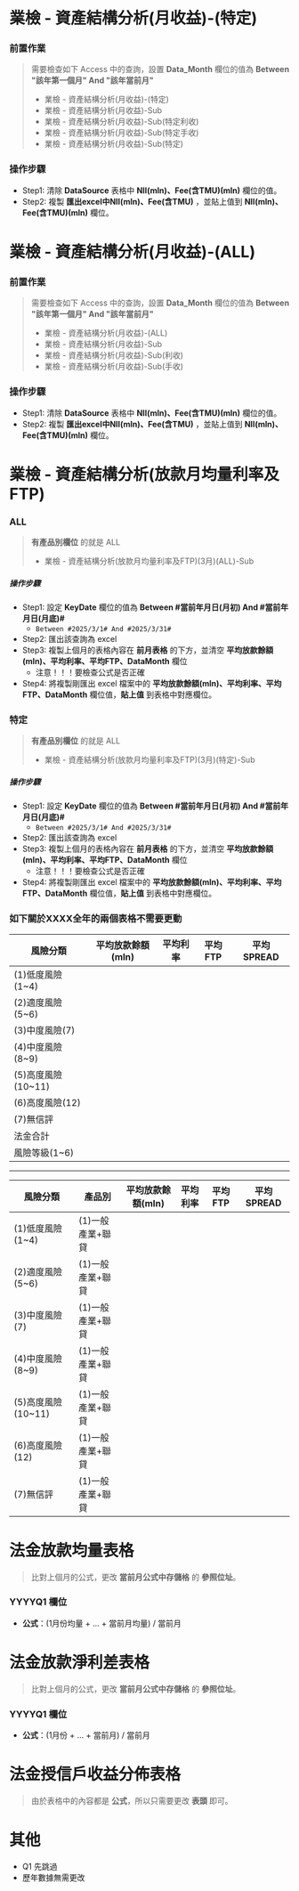 # 業檢 - 資產結構分析(月收益)-(特定)
### 前置作業
> 需要檢查如下 Access 中的查詢，設置 **Data_Month** 欄位的值為 **Between "該年第一個月" And "該年當前月"**
> - 業檢 - 資產結構分析(月收益)-(特定)
> - 業檢 - 資產結構分析(月收益)-Sub
> - 業檢 - 資產結構分析(月收益)-Sub(特定利收)
> - 業檢 - 資產結構分析(月收益)-Sub(特定手收)
> - 業檢 - 資產結構分析(月收益)-Sub(特定)

### 操作步驟
- Step1: 清除 **DataSource** 表格中 **NII(mln)、Fee(含TMU)(mln)** 欄位的值。
- Step2: 複製 **匯出excel中NII(mln)、Fee(含TMU)** ，並貼上值到 **NII(mln)、Fee(含TMU)(mln)** 欄位。

# 業檢 - 資產結構分析(月收益)-(ALL)
### 前置作業
> 需要檢查如下 Access 中的查詢，設置 **Data_Month** 欄位的值為 **Between "該年第一個月" And "該年當前月"**
> - 業檢 - 資產結構分析(月收益)-(ALL)
> - 業檢 - 資產結構分析(月收益)-Sub
> - 業檢 - 資產結構分析(月收益)-Sub(利收)
> - 業檢 - 資產結構分析(月收益)-Sub(手收)

### 操作步驟
- Step1: 清除 **DataSource** 表格中 **NII(mln)、Fee(含TMU)(mln)** 欄位的值。
- Step2: 複製 **匯出excel中NII(mln)、Fee(含TMU)** ，並貼上值到 **NII(mln)、Fee(含TMU)(mln)** 欄位。


# 業檢 - 資產結構分析(放款月均量利率及FTP)

### ALL
> **有產品別欄位** 的就是 ALL
> - 業檢 - 資產結構分析(放款月均量利率及FTP)(3月)(ALL)-Sub

##### 操作步驟
- Step1: 設定 **KeyDate** 欄位的值為 **Between #當前年月日(月初) And #當前年月日(月底)#**
    - `Between #2025/3/1# And #2025/3/31#`
- Step2: 匯出該查詢為 excel
- Step3: 複製上個月的表格內容在 **前月表格** 的下方，並清空 **平均放款餘額(mln)、平均利率、平均FTP、DataMonth** 欄位
    - 注意！！！要檢查公式是否正確
- Step4: 將複製剛匯出 excel 檔案中的 **平均放款餘額(mln)、平均利率、平均FTP、DataMonth** 欄位值，**貼上值** 到表格中對應欄位。

### 特定
> **有產品別欄位** 的就是 ALL
> - 業檢 - 資產結構分析(放款月均量利率及FTP)(3月)(特定)-Sub

##### 操作步驟
- Step1: 設定 **KeyDate** 欄位的值為 **Between #當前年月日(月初) And #當前年月日(月底)#**
    - `Between #2025/3/1# And #2025/3/31#`
- Step2: 匯出該查詢為 excel
- Step3: 複製上個月的表格內容在 **前月表格** 的下方，並清空 **平均放款餘額(mln)、平均利率、平均FTP、DataMonth** 欄位
    - 注意！！！要檢查公式是否正確
- Step4: 將複製剛匯出 excel 檔案中的 **平均放款餘額(mln)、平均利率、平均FTP、DataMonth** 欄位值，**貼上值** 到表格中對應欄位。

### 如下關於XXXX全年的兩個表格不需要更動

| 風險分類 | 平均放款餘額(mln) | 平均利率 | 平均FTP | 平均SPREAD |
|---|---|---|---|---|
| (1)低度風險(1~4) | | | | |
| (2)適度風險(5~6) | | | | |
| (3)中度風險(7) | | | | |
| (4)中度風險(8~9) | | | | |
| (5)高度風險(10~11) | | | | |
| (6)高度風險(12) | | | | |
| (7)無信評 | | | | |
| 法金合計 | | | | |
| 風險等級(1~6) | | | | |

--- 

| 風險分類 | 產品別 | 平均放款餘額(mln) | 平均利率 | 平均FTP | 平均SPREAD |
|---|---|---|---|---|---|
| (1)低度風險(1~4) | (1)一般產業+聯貸 | | | | |
| (2)適度風險(5~6) | (1)一般產業+聯貸 | | | | |
| (3)中度風險(7) | (1)一般產業+聯貸 | | | | |
| (4)中度風險(8~9) | (1)一般產業+聯貸 | | | | |
| (5)高度風險(10~11) | (1)一般產業+聯貸 | | | | |
| (6)高度風險(12) | (1)一般產業+聯貸 | | | | |
| (7)無信評 | (1)一般產業+聯貸 | | | | |

# 法金放款均量表格
> 比對上個月的公式，更改 **當前月公式中存儲格** 的 **參照位址**。

### YYYYQ1 欄位
- **公式**：(1月份均量 + ... + 當前月均量) / 當前月

# 法金放款淨利差表格
> 比對上個月的公式，更改 **當前月公式中存儲格** 的 **參照位址**。

### YYYYQ1 欄位
- **公式**：(1月份 + ... + 當前月) / 當前月

# 法金授信戶收益分佈表格
> 由於表格中的內容都是 **公式**，所以只需要更改 **表頭** 即可。

# 其他
- Q1 先跳過
- 歷年數據無需更改